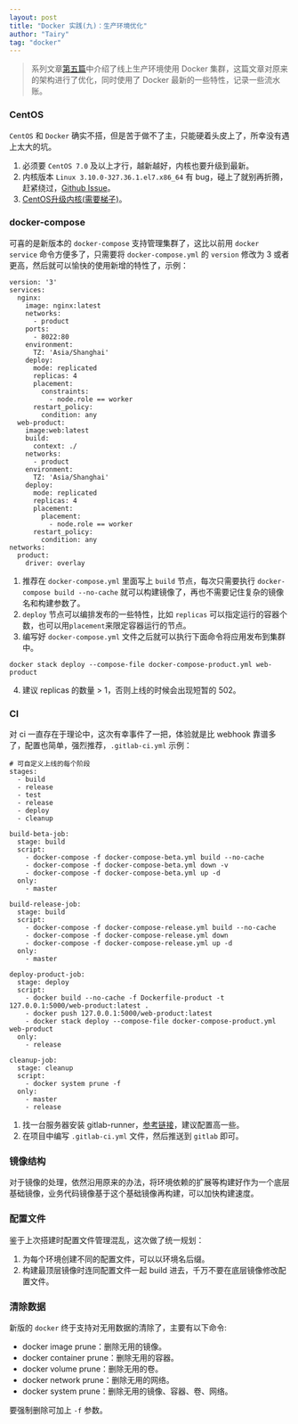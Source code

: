 ```yaml
---
layout: post
title: "Docker 实践(九)：生产环境优化"
author: "Tairy"
tag: "docker"
---
```


> 系列文章[第五篇](http://tairy.me/2017-09-05/Docker-%E5%AE%9E%E8%B7%B5(%E4%BA%94)-%E7%94%9F%E4%BA%A7%E7%8E%AF%E5%A2%83%E5%AE%B9%E5%99%A8%E5%8C%96.html)中介绍了线上生产环境使用 Docker 集群，这篇文章对原来的架构进行了优化，同时使用了 Docker 最新的一些特性，记录一些流水账。

### CentOS

`CentOS` 和 `Docker` 确实不搭，但是苦于做不了主，只能硬着头皮上了，所幸没有遇上太大的坑。

1. 必须要 `CentOS 7.0` 及以上才行，越新越好，内核也要升级到最新。
2. 内核版本 `Linux 3.10.0-327.36.1.el7.x86_64` 有 bug，碰上了就别再折腾，赶紧绕过，[Github Issue](https://github.com/moby/moby/issues/27214)。
3. [CentOS升级内核(需要梯子)](http://www.itzgeek.com/how-tos/linux/centos-how-tos/how-to-update-centos-7-07-17-2-to-centos-7-3.html)。

### docker-compose

可喜的是新版本的 `docker-compose` 支持管理集群了，这比以前用 `docker service` 命令方便多了，只需要将 `docker-compose.yml` 的 `version` 修改为 3 或者更高，然后就可以愉快的使用新增的特性了，示例：

```
version: '3'
services:
  nginx:
    image: nginx:latest
    networks:
      - product
    ports:
      - 8022:80
    environment:
      TZ: 'Asia/Shanghai'
    deploy:
      mode: replicated
      replicas: 4
      placement:
        constraints:
          - node.role == worker
      restart_policy:
        condition: any
  web-product:
    image:web:latest
    build:
      context: ./
    networks:
      - product
    environment:
      TZ: 'Asia/Shanghai'
    deploy:
      mode: replicated
      replicas: 4
      placement:
        placement:
          - node.role == worker
      restart_policy:
        condition: any
networks:
  product:
    driver: overlay
```

1. 推荐在 `docker-compose.yml` 里面写上 `build` 节点，每次只需要执行 `docker-compose build --no-cache` 就可以构建镜像了，再也不需要记住复杂的镜像名和构建参数了。
2. `deploy` 节点可以编排发布的一些特性，比如 `replicas` 可以指定运行的容器个数，也可以用`placement`来限定容器运行的节点。
3. 编写好 `docker-compose.yml` 文件之后就可以执行下面命令将应用发布到集群中。

  ```
  docker stack deploy --compose-file docker-compose-product.yml web-product
  ```
4. 建议 replicas 的数量 > 1，否则上线的时候会出现短暂的 502。

### CI

对 ci 一直存在于理论中，这次有幸事件了一把，体验就是比 webhook 靠谱多了，配置也简单，强烈推荐，`.gitlab-ci.yml` 示例：

```
# 可自定义上线的每个阶段
stages:
  - build
  - release
  - test
  - release
  - deploy
  - cleanup

build-beta-job:
  stage: build
  script:
    - docker-compose -f docker-compose-beta.yml build --no-cache
    - docker-compose -f docker-compose-beta.yml down -v
    - docker-compose -f docker-compose-beta.yml up -d
  only:
    - master

build-release-job:
  stage: build
  script:
    - docker-compose -f docker-compose-release.yml build --no-cache
    - docker-compose -f docker-compose-release.yml down
    - docker-compose -f docker-compose-release.yml up -d
  only:
    - master

deploy-product-job:
  stage: deploy
  script:
    - docker build --no-cache -f Dockerfile-product -t 127.0.0.1:5000/web-product:latest .
    - docker push 127.0.0.1:5000/web-product:latest
    - docker stack deploy --compose-file docker-compose-product.yml web-product
  only:
    - release

cleanup-job:
  stage: cleanup
  script:
    - docker system prune -f
  only:
    - master
    - release
```

1. 找一台服务器安装 gitlab-runner，[参考链接](https://docs.gitlab.com/runner/install/)，建议配置高一些。
2. 在项目中编写 `.gitlab-ci.yml` 文件，然后推送到 `gitlab` 即可。

### 镜像结构

对于镜像的处理，依然沿用原来的办法，将环境依赖的扩展等构建好作为一个底层基础镜像，业务代码镜像基于这个基础镜像再构建，可以加快构建速度。

### 配置文件

鉴于上次搭建时配置文件管理混乱，这次做了统一规划：

1. 为每个环境创建不同的配置文件，可以以环境名后缀。
2. 构建最顶层镜像时连同配置文件一起 build 进去，千万不要在底层镜像修改配置文件。

### 清除数据

新版的 `docker` 终于支持对无用数据的清除了，主要有以下命令:

- docker image prune：删除无用的镜像。
- docker container prune：删除无用的容器。
- docker volume prune：删除无用的卷。
- docker network prune：删除无用的网络。
- docker system prune：删除无用的镜像、容器、卷、网络。

要强制删除可加上 `-f` 参数。